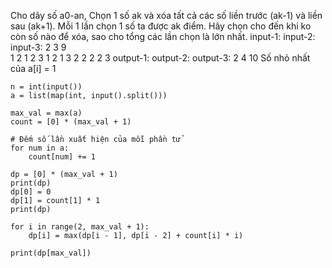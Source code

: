 Cho dãy số a0-an, Chọn 1 số ak và xóa tất cả các số liền trước (ak-1) và liền sau (ak+1).
Mỗi 1 lần chọn 1 số ta được ak điểm.
Hãy chọn cho đến khi ko còn số nào để xóa, sao cho tổng các lần chọn là lớn nhất.
input-1:        input-2:    input-3: 
2               3           9    
1 2             1 2 3       1 2 1 3 2 2 2 2 3
output-1:       output-2:   output-3:
2               4           10
Số nhỏ nhất của a[i] = 1
```
n = int(input())
a = list(map(int, input().split()))

max_val = max(a)
count = [0] * (max_val + 1)

# Đếm số lần xuất hiện của mỗi phần tử
for num in a:
    count[num] += 1

dp = [0] * (max_val + 1)
print(dp)
dp[0] = 0
dp[1] = count[1] * 1
print(dp)

for i in range(2, max_val + 1):
    dp[i] = max(dp[i - 1], dp[i - 2] + count[i] * i)

print(dp[max_val])
```
